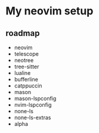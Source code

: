# My neovim setup

## roadmap

- neovim
- telescope
- neotree
- tree-sitter
- lualine
- bufferline
- catppuccin
- mason
- mason-lspconfig
- nvim-lspconfig
- none-ls
- none-ls-extras
- alpha
